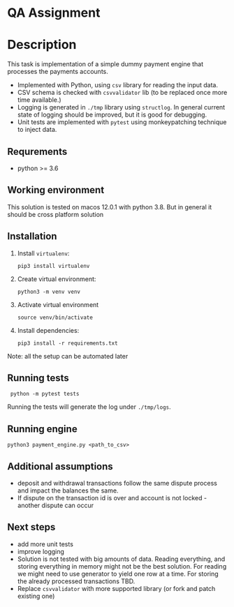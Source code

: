 # QA Assignment

# Description 
This task is implementation of a simple dummy payment engine that processes the
payments accounts.
- Implemented with Python, using `csv` library for reading the input data.
- CSV schema is checked with `csvvalidator` lib (to be replaced once more time available.)
- Logging is generated in `./tmp` library using `structlog`. In general current state of logging should be improved, but it is good for debugging.
- Unit tests are implemented with `pytest` using monkeypatching technique to inject data.

## Requrements
- python >= 3.6

## Working environment
This solution is tested on macos 12.0.1 with python 3.8. But in general it should be cross platform solution

## Installation

1. Install `virtualenv`:

    `pip3 install virtualenv`

2. Create virtual environment:

    `python3 -m venv venv`

3. Activate virtual environment

    `source venv/bin/activate`
    
4. Install dependencies:

    `pip3 install -r requirements.txt`
    
Note: all the setup can be automated later

## Running tests

` python -m pytest tests`

Running the tests will generate the log under `./tmp/logs`.

## Running engine

`python3 payment_engine.py <path_to_csv>`

## Additional assumptions

- deposit and withdrawal transactions follow the same dispute process and impact the balances the same.
- If dispute on the transaction id is over and account is not locked - another dispute can occur

## Next steps

- add more unit tests
- improve logging
- Solution is not tested with big amounts of data. Reading everything, and storing everything in memory might not be the best solution. For reading we might need to use generator to yield one row at a time. For storing the already processed transactions TBD.
- Replace `csvvalidator` with more supported library (or fork and patch existing one)